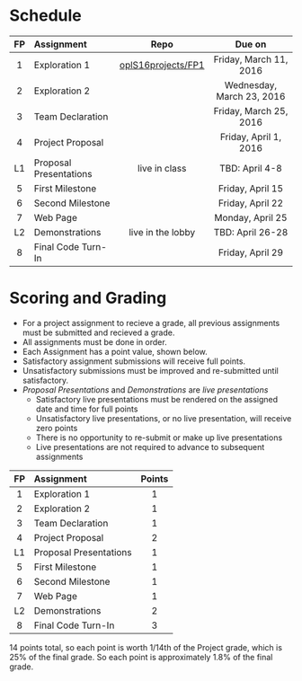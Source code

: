 # Schedule
| FP | Assignment | Repo | Due on |
|:---:|:---|:---:|:---:|
| 1 | Exploration 1     | [oplS16projects/FP1][FP1] | Friday, March 11, 2016 |
| 2 | Exploration 2     | | Wednesday, March 23, 2016 |
| 3 | Team Declaration  | | Friday, March 25, 2016 |
| 4 | Project Proposal  | | Friday, April 1, 2016 |
| L1 | Proposal Presentations | live in class | TBD: April 4-8 |
| 5 | First Milestone   | | Friday, April 15 |
| 6 | Second Milestone  | | Friday, April 22 |
| 7 |	Web Page          | | Monday, April 25 |
| L2 | Demonstrations    | live in the lobby | TBD: April 26-28 |
| 8 | Final Code Turn-In | | Friday, April 29 |

# Scoring and Grading
* For a project assignment to recieve a grade, all previous assignments must be submitted and recieved a grade.
* All assignments must be done in order.
* Each Assignment has a point value, shown below. 
* Satisfactory assignment submissions will receive full points.
* Unsatisfactory submissions must be improved and re-submitted until satisfactory.
* _Proposal Presentations_ and _Demonstrations_ are _live presentations_
  * Satisfactory live presentations must be rendered on the assigned date and time for full points
  * Unsatisfactory live presentations, or no live presentation, will receive zero points
  * There is no opportunity to re-submit or make up live presentations
  * Live presentations are not required to advance to subsequent assignments

| FP | Assignment | Points |
|:---:|:---|:---:|
| 1 | Exploration 1   | 1 |
| 2 | Exploration 2   | 1 |
| 3 | Team Declaration | 1 |
| 4 | Project Proposal | 2 |
| L1 | Proposal Presentations | 1 |
| 5 | First Milestone | 1 |
| 6 | Second Milestone  | 1 |
| 7 | Web Page        | 1 |
| L2 | Demonstrations | 2 |
| 8 | Final Code Turn-In | 3 |

14 points total, so each point is worth 1/14th of the Project grade, which is 25% of the final grade. So each point is approximately 1.8% of the final grade.

<!-- Links -->
[FP1]: https://github.com/oplS16projects/FP1
